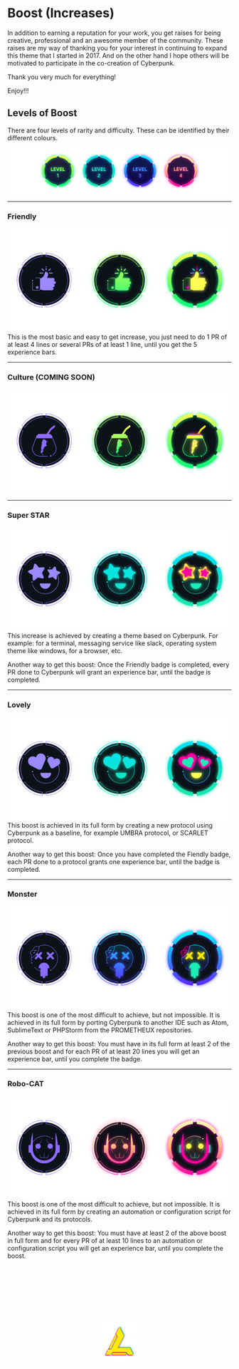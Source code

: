 
# Boost (Increases)

In addition to earning a reputation for your work, you get raises for being creative, professional and an awesome member of the community. These raises are my way of thanking you for your interest in continuing to expand this theme that I started in 2017. And on the other hand I hope others will be motivated to participate in the co-creation of Cyberpunk.

Thank you very much for everything!

Enjoy!!!

## Levels of Boost
There are four levels of rarity and difficulty. These can be identified by their different colours.

<div align="center">
<img src="../assets/boost/levels.png" alt="avatar_6" border="0">
</div>

---

### Friendly
<div align="center">
<img src="../assets/boost/friendly.png" alt="avatar_6" border="0">
</div>
This is the most basic and easy to get increase, you just need to do 1 PR of at least 4 lines or several PRs of at least 1 line, until you get the 5 experience bars.

---

### Culture (COMING SOON)
<div align="center">
<img src="../assets/boost/culture.png" alt="avatar_6" border="0">
</div>

---

### Super STAR
<div align="center">
<img src="../assets/boost/super-star.png" alt="avatar_6" border="0">
</div>
This increase is achieved by creating a theme based on Cyberpunk. For example: for a terminal, messaging service like slack, operating system theme like windows, for a browser, etc.

Another way to get this boost: Once the Friendly badge is completed, every PR done to Cyberpunk will grant an experience bar, until the badge is completed.

---

### Lovely
<div align="center">
<img src="../assets/boost/lovely.png" alt="avatar_6" border="0">
</div>
This boost is achieved in its full form by creating a new protocol using Cyberpunk as a baseline, for example UMBRA protocol, or SCARLET protocol.

Another way to get this boost: Once you have completed the Fiendly badge, each PR done to a protocol grants one experience bar, until the badge is completed.

---

### Monster
<div align="center">
<img src="../assets/boost/monster.png" alt="avatar_6" border="0">
</div>
This boost is one of the most difficult to achieve, but not impossible. It is achieved in its full form by porting Cyberpunk to another IDE such as Atom, SublimeText or PHPStorm from the PROMETHEUX repositories.

Another way to get this boost: You must have in its full form at least 2 of the previous boost and for each PR of at least 20 lines you will get an experience bar, until you complete the badge.

---

### Robo-CAT
<div align="center">
<img src="../assets/boost/robo-cat.png" alt="avatar_6" border="0">
</div>
This boost is one of the most difficult to achieve, but not impossible. It is achieved in its full form by creating an automation or configuration script for Cyberpunk and its protocols.

Another way to get this boost: You must have at least 2 of the above boost in full form and for every PR of at least 10 lines to an automation or configuration script you will get an experience bar, until you complete the boost.

<br>
<br>
<br>
<br>
<br>
<br>
<br>


<div align="center">
<img src="../assets/image/fin.png" width="100" alt="avatar_6" border="0">
</div>
